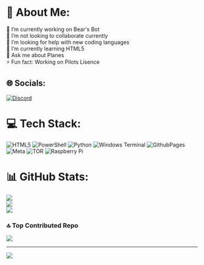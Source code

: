 # 💫 About Me:
🔭 I’m currently working on Bear's Bot<br>👯 I’m not looking to collaborate currently<br>🤝 I’m looking for help with new coding languages<br>🌱 I’m currently learning HTML5<br>💬 Ask me about Planes<br>⚡ Fun fact: Working on Pilots Lisence


## 🌐 Socials:
[![Discord](https://img.shields.io/badge/Discord-%237289DA.svg?logo=discord&logoColor=white)](https://discord.gg/https://discord.gg/FyaJmXc6) 

# 💻 Tech Stack:
![HTML5](https://img.shields.io/badge/html5-%23E34F26.svg?style=for-the-badge&logo=html5&logoColor=white) ![PowerShell](https://img.shields.io/badge/PowerShell-%235391FE.svg?style=for-the-badge&logo=powershell&logoColor=white) ![Python](https://img.shields.io/badge/python-3670A0?style=for-the-badge&logo=python&logoColor=ffdd54) ![Windows Terminal](https://img.shields.io/badge/Windows%20Terminal-%234D4D4D.svg?style=for-the-badge&logo=windows-terminal&logoColor=white) ![GithubPages](https://img.shields.io/badge/github%20pages-121013?style=for-the-badge&logo=github&logoColor=white) ![Meta](https://img.shields.io/badge/Meta-%230467DF.svg?style=for-the-badge&logo=Meta&logoColor=white) ![TOR](https://img.shields.io/badge/tor-%237E4798.svg?style=for-the-badge&logo=tor-project&logoColor=white) ![Raspberry Pi](https://img.shields.io/badge/-RaspberryPi-C51A4A?style=for-the-badge&logo=Raspberry-Pi)
# 📊 GitHub Stats:
![](https://github-readme-stats.vercel.app/api?username=Dr4g05B3ar&theme=dark&hide_border=false&include_all_commits=false&count_private=false)<br/>
![](https://github-readme-streak-stats.herokuapp.com/?user=Dr4g05B3ar&theme=dark&hide_border=false)<br/>
![](https://github-readme-stats.vercel.app/api/top-langs/?username=Dr4g05B3ar&theme=dark&hide_border=false&include_all_commits=false&count_private=false&layout=compact)

### 🔝 Top Contributed Repo
![](https://github-contributor-stats.vercel.app/api?username=Dr4g05B3ar&limit=5&theme=dark&combine_all_yearly_contributions=true)

---
[![](https://visitcount.itsvg.in/api?id=Dr4g05B3ar&icon=2&color=6)](https://visitcount.itsvg.in)

<!-- Proudly created with GPRM ( https://gprm.itsvg.in ) -->
